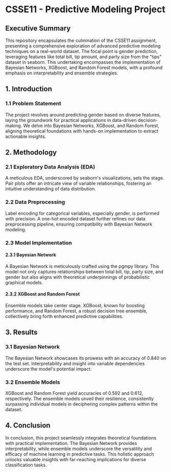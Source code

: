 # CSSE11 - Predictive Modeling Project

## Executive Summary

This repository encapsulates the culmination of the CSSE11 assignment, presenting a comprehensive exploration of advanced predictive modeling techniques on a real-world dataset. The focal point is gender prediction, leveraging features like total bill, tip amount, and party size from the "tips" dataset in seaborn. This undertaking encompasses the implementation of Bayesian Networks, XGBoost, and Random Forest models, with a profound emphasis on interpretability and ensemble strategies.

## 1. Introduction

### 1.1 Problem Statement

The project revolves around predicting gender based on diverse features, laying the groundwork for practical applications in data-driven decision-making. We delve into Bayesian Networks, XGBoost, and Random Forest, aligning theoretical foundations with hands-on implementation to extract actionable insights.

## 2. Methodology

### 2.1 Exploratory Data Analysis (EDA)

A meticulous EDA, underscored by seaborn's visualizations, sets the stage. Pair plots offer an intricate view of variable relationships, fostering an intuitive understanding of data distribution.

### 2.2 Data Preprocessing

Label encoding for categorical variables, especially gender, is performed with precision. A one-hot encoded dataset further refines our data preprocessing pipeline, ensuring compatibility with Bayesian Network modeling.

### 2.3 Model Implementation

#### 2.3.1 Bayesian Network

A Bayesian Network is meticulously crafted using the pgmpy library. This model not only captures relationships between total bill, tip, party size, and gender but also aligns with theoretical underpinnings of probabilistic graphical models.

#### 2.3.2 XGBoost and Random Forest

Ensemble models take center stage. XGBoost, known for boosting performance, and Random Forest, a robust decision tree ensemble, collectively bring forth enhanced predictive capabilities.

## 3. Results

### 3.1 Bayesian Network

The Bayesian Network showcases its prowess with an accuracy of 0.840 on the test set. Interpretability and insight into variable dependencies underscore the model's potential impact.

### 3.2 Ensemble Models

XGBoost and Random Forest yield accuracies of 0.592 and 0.612, respectively. The ensemble models unveil their resilience, consistently surpassing individual models in deciphering complex patterns within the dataset.

## 4. Conclusion

In conclusion, this project seamlessly integrates theoretical foundations with practical implementation. The Bayesian Network provides interpretability, while ensemble models underscore the versatility and efficacy of machine learning in predictive tasks. This holistic approach unlocks valuable insights with far-reaching implications for diverse classification tasks.
